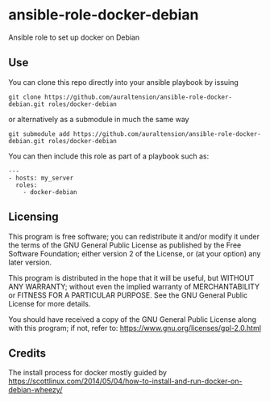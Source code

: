 ansible-role-docker-debian
==========================

Ansible role to set up docker on Debian

Use
---

You can clone this repo directly into your ansible playbook by issuing

```
git clone https://github.com/auraltension/ansible-role-docker-debian.git roles/docker-debian
```

or alternatively as a submodule in much the same way

```
git submodule add https://github.com/auraltension/ansible-role-docker-debian.git roles/docker-debian
```

You can then include this role as part of a playbook such as:

```
---
- hosts: my_server
  roles:
    - docker-debian
```

Licensing
---------

This program is free software; you can redistribute it and/or modify
it under the terms of the GNU General Public License as published by
the Free Software Foundation; either version 2 of the License, or (at
your option) any later version.

This program is distributed in the hope that it will be useful, but
WITHOUT ANY WARRANTY; without even the implied warranty of
MERCHANTABILITY or FITNESS FOR A PARTICULAR PURPOSE.  See the GNU
General Public License for more details.

You should have received a copy of the GNU General Public License
along with this program; if not, refer to: 
https://www.gnu.org/licenses/gpl-2.0.html

Credits
-------

The install process for docker mostly guided by https://scottlinux.com/2014/05/04/how-to-install-and-run-docker-on-debian-wheezy/

